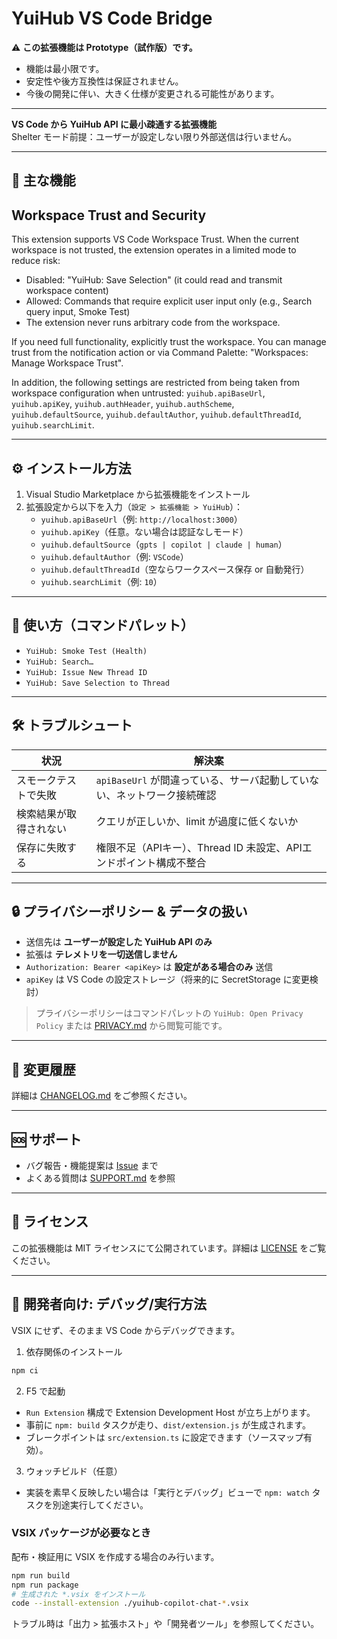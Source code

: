 # YuiHub VS Code Bridge

⚠️ **この拡張機能は Prototype（試作版）です。**  
- 機能は最小限です。  
- 安定性や後方互換性は保証されません。  
- 今後の開発に伴い、大きく仕様が変更される可能性があります。  

---

**VS Code から YuiHub API に最小疎通する拡張機能**  
Shelter モード前提：ユーザーが設定しない限り外部送信は行いません。

---

## 📌 主な機能


## Workspace Trust and Security

This extension supports VS Code Workspace Trust. When the current workspace is not trusted, the extension operates in a limited mode to reduce risk:

- Disabled: "YuiHub: Save Selection" (it could read and transmit workspace content)
- Allowed: Commands that require explicit user input only (e.g., Search query input, Smoke Test)
- The extension never runs arbitrary code from the workspace.

If you need full functionality, explicitly trust the workspace. You can manage trust from the notification action or via Command Palette: "Workspaces: Manage Workspace Trust".

In addition, the following settings are restricted from being taken from workspace configuration when untrusted: `yuihub.apiBaseUrl`, `yuihub.apiKey`, `yuihub.authHeader`, `yuihub.authScheme`, `yuihub.defaultSource`, `yuihub.defaultAuthor`, `yuihub.defaultThreadId`, `yuihub.searchLimit`.

---

## ⚙ インストール方法

1. Visual Studio Marketplace から拡張機能をインストール  
2. 拡張設定から以下を入力（`設定 > 拡張機能 > YuiHub`）：  
   - `yuihub.apiBaseUrl`（例: `http://localhost:3000`）  
   - `yuihub.apiKey`（任意。ない場合は認証なしモード）  
   - `yuihub.defaultSource`（`gpts | copilot | claude | human`）  
   - `yuihub.defaultAuthor`（例: `VSCode`）  
   - `yuihub.defaultThreadId`（空ならワークスペース保存 or 自動発行）  
   - `yuihub.searchLimit`（例: `10`）

---

## 🚀 使い方（コマンドパレット）

- `YuiHub: Smoke Test (Health)`  
- `YuiHub: Search…`  
- `YuiHub: Issue New Thread ID`  
- `YuiHub: Save Selection to Thread`

---

## 🛠 トラブルシュート

| 状況 | 解決案 |
|------|--------|
| スモークテストで失敗 | `apiBaseUrl` が間違っている、サーバ起動していない、ネットワーク接続確認 |
| 検索結果が取得されない | クエリが正しいか、limit が過度に低くないか |
| 保存に失敗する | 権限不足（APIキー）、Thread ID 未設定、APIエンドポイント構成不整合 |

---

## 🔒 プライバシーポリシー & データの扱い

- 送信先は **ユーザーが設定した YuiHub API のみ**  
- 拡張は **テレメトリを一切送信しません**  
- `Authorization: Bearer <apiKey>` は **設定がある場合のみ** 送信  
- `apiKey` は VS Code の設定ストレージ（将来的に SecretStorage に変更検討）

> プライバシーポリシーはコマンドパレットの `YuiHub: Open Privacy Policy` または [PRIVACY.md](./PRIVACY.md) から閲覧可能です。

---

## 📄 変更履歴

詳細は [CHANGELOG.md](CHANGELOG.md) をご参照ください。

---

## 🆘 サポート

- バグ報告・機能提案は [Issue](https://github.com/vemikrs/yuihub-copilot-chat/issues) まで  
- よくある質問は [SUPPORT.md](SUPPORT.md) を参照

---

## 📝 ライセンス

この拡張機能は MIT ライセンスにて公開されています。詳細は [LICENSE](LICENSE) をご覧ください。

---

## 🧪 開発者向け: デバッグ/実行方法

VSIX にせず、そのまま VS Code からデバッグできます。

1) 依存関係のインストール

```bash
npm ci
```

2) F5 で起動
- `Run Extension` 構成で Extension Development Host が立ち上がります。
- 事前に `npm: build` タスクが走り、`dist/extension.js` が生成されます。
- ブレークポイントは `src/extension.ts` に設定できます（ソースマップ有効）。

3) ウォッチビルド（任意）
- 実装を素早く反映したい場合は「実行とデバッグ」ビューで `npm: watch` タスクを別途実行してください。

### VSIX パッケージが必要なとき
配布・検証用に VSIX を作成する場合のみ行います。

```bash
npm run build
npm run package
# 生成された *.vsix をインストール
code --install-extension ./yuihub-copilot-chat-*.vsix
```

トラブル時は「出力 > 拡張ホスト」や「開発者ツール」を参照してください。
